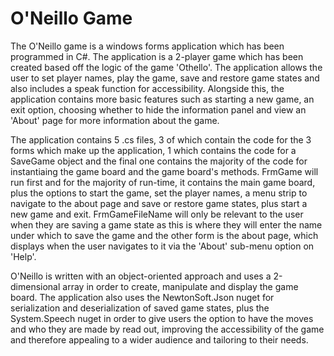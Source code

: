 # O'Neillo Game
The O'Neillo game is a windows forms application which has been programmed in C#. The application is a 2-player game which has been created based off the logic of the game 'Othello'. The application allows the user to set player names, play the game, save and restore game states and also includes a speak function for accessibility. Alongside this, the application contains more basic features such as starting a new game, an exit option, choosing whether to hide the information panel and view an 'About' page for more information about the game.

The application contains 5 .cs files, 3 of which contain the code for the 3 forms which make up the application, 1 which contains the code for a SaveGame object and the final one contains the majority of the code for instantiaing the game board and the game board's methods. FrmGame will run first and for the majority of run-time, it contains the main game board, plus the options to start the game, set the player names, a menu strip to navigate to the about page and save or restore game states, plus start a new game and exit. FrmGameFileName will only be relevant to the user when they are saving a game state as this is where they will enter the name under which to save the game and the other form is the about page, which displays when the user navigates to it via the 'About' sub-menu option on 'Help'.

O'Neillo is written with an object-oriented approach and uses a 2-dimensional array in order to create, manipulate and display the game board. The application also uses the NewtonSoft.Json nuget for serialization and deserialization of saved game states, plus the System.Speech nuget in order to give users the option to have the moves and who they are made by read out, improving the accessibility of the game and therefore appealing to a wider audience and tailoring to their needs.
